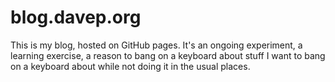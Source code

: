 # blog.davep.org

This is my blog, hosted on GitHub pages. It's an ongoing experiment, a
learning exercise, a reason to bang on a keyboard about stuff I want to bang
on a keyboard about while not doing it in the usual places.

[//]: # (README.md ends here)
